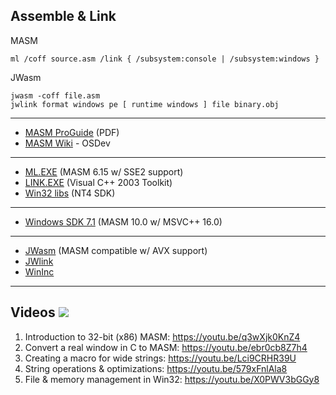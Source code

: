 ## Assemble & Link
MASM
```
ml /coff source.asm /link { /subsystem:console | /subsystem:windows }
```
JWasm
```
jwasm -coff file.asm
jwlink format windows pe [ runtime windows ] file binary.obj
```
---

* [MASM ProGuide](http://staffwww.fullcoll.edu/zding/fc241/files/MASM61PROGUIDE.pdf) (PDF)
* [MASM Wiki](https://wiki.osdev.org/MASM) - OSDev
---

* [ML.EXE](https://archive.org/download/vcpp5/vcpp5.exe) (MASM 6.15 w/ SSE2 support)
* [LINK.EXE](https://virtuallyfun.com/wordpress/category/venixress/category/visual-c-toolkit-2003/) (Visual C++ 2003 Toolkit)
* [Win32 libs](https://winworldpc.com/download/3d03c2ad-c2ad-18c3-9a11-c3a4e284a2ef) (NT4 SDK)
---

* [Windows SDK 7.1](https://www.microsoft.com/en-us/download/details.aspx?id=8442) (MASM 10.0 w/ MSVC++ 16.0)
---

* [JWasm](https://www.japheth.de/JWasm.html) (MASM compatible w/ AVX support)
* [JWlink](https://www.japheth.de/JWlink.html)
* [WinInc](https://www.japheth.de/WinInc.html)
---

## Videos ![](https://cdn1.iconfinder.com/data/icons/google_jfk_icons_by_carlosjj/32/youtube.png)
1. Introduction to 32-bit (x86) MASM: https://youtu.be/q3wXjk0KnZ4
2. Convert a real window in C to MASM: https://youtu.be/ebr0cb8Z7h4
3. Creating a macro for wide strings: https://youtu.be/Lci9CRHR39U
4. String operations & optimizations: https://youtu.be/579xFnlAla8
5. File & memory management in Win32: https://youtu.be/X0PWV3bGGy8
